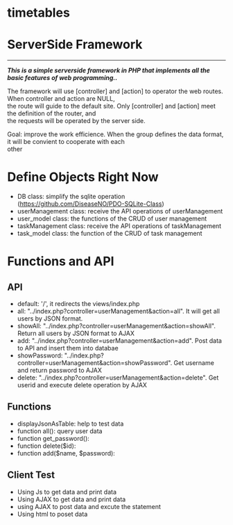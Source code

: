 # timetables


# ServerSide Framework
<hr>

***This is a simple serverside framework in PHP that implements all the basic features of web programming..***

The framework will use [controller] and [action] to operator the web routes. When controller and action are NULL, <br>
the route will guide to the default site. Only [controller] and [action] meet the definition of the router, and   <br>
the requests will be operated by the server side.

Goal: improve the work efficience. When the group defines the data format, it will be convient to cooperate with each <br>
other 

# Define Objects Right Now

- DB class: simplify the sqlite operation (https://github.com/DiseaseNO/PDO-SQLite-Class)
- userManagement class: receive the API operations of userManagement
- user_model class: the functions of the CRUD of user management  
- taskManagement class: receive the API operations of taskManagement
- task_model class: the function of the CRUD of task management

# Functions and API

## API

- default: '/', it redirects the views/index.php
- all: "../index.php?controller=userManagement&action=all". It will get all users by JSON format.
- showAll: "../index.php?controller=userManagement&action=showAll". Return all users by JSON format to AJAX
- add: "../index.php?controller=userManagement&action=add". Post data to API and insert them into databae
- showPassword: "../index.php?controller=userManagement&action=showPassword". Get username and return password to AJAX
- delete: "../index.php?controller=userManagement&action=delete". Get userid and execute delete operation by AJAX 

## Functions

- displayJsonAsTable: help to test data
- function all(): query user data
- function get_password():
- function delete($id):
- function add($name, $password):

## Client Test
- Using Js to get data and print data
- Using AJAX to get data and print data
- using AJAX to post data and excute the statement
- Using html to poset data
